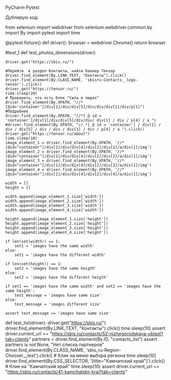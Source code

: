 PyCharm Pytest

Дублирую код:



from selenium import webdriver
from selenium.webdriver.common.by import By
import pytest
import time

@pytest.fixture()
def driver():
    browser = webdriver.Chrome()
    return browser

#test_1
def test_photos_dimensions(driver):

    driver.get("https://sbis.ru/")

    #Перейти  в раздел Контакты, найти баннер Тензор
    driver.find_element(By.LINK_TEXT, "Контакты").click()
    driver.find_element(By.CLASS_NAME, 'sbisru-Contacts__logo-tensor').click()
    driver.get("https://tensor.ru/")
    time.sleep(20)
    # Проверить, что есть блок "Сила в людях"
    driver.find_element(By.XPATH, "//*[@id='container']/div[1]/div/div[5]/div/div/div[1]/div/p[1]")
    #Подробнее
    driver.find_element(By.XPATH, "//*[ @ id = 'container']/div[1]/div/div[5]/div/div/ div[1] / div / p[4] / a ")
    #driver.find_element(By.XPATH, "// *[ @ id = 'container'] / div[1] / div / div[5] / div / div / div[1] / div / p[4] / a ").click()
    driver.get("https://tensor.ru/about")
    time.sleep(10)
    image_element_1 = driver.find_element(By.XPATH, '//*[@id="container"]/div[1]/div/div[4]/div[2]/div[1]/a/div[1]/img')
    image_element_2 = driver.find_element(By.XPATH, '//*[@id="container"]/div[1]/div/div[4]/div[2]/div[2]/a/div[1]/img')
    image_element_3 = driver.find_element(By.XPATH, '//*[@id="container"]/div[1]/div/div[4]/div[2]/div[3]/a/div[1]/img')
    image_element_4 = driver.find_element(By.XPATH, '//*[@id="container"]/div[1]/div/div[4]/div[2]/div[4]/a/div[1]/img')

    width = []
    height = []

    width.append(image_element_1.size['width'])
    width.append(image_element_2.size['width'])
    width.append(image_element_3.size['width'])
    width.append(image_element_4.size['width'])

    height.append(image_element_1.size['height'])
    height.append(image_element_2.size['height'])
    height.append(image_element_3.size['height'])
    height.append(image_element_4.size['height'])

    if len(set(width)) == 1:
        set1 = 'images have the same width'
    else:
        set1 = 'images have the different width'

    if len(set(height)) == 1:
        set2 = 'images have the same heigth'
    else:
        set2 = 'images have the different heigth'

    if set1 == 'images have the same width' and set2 == 'images have the same heigth':
        test_message = 'images have same size'
    else:
        test_message = 'images different size'

    assert test_message == 'images have same size'


def test_list(driver):
    driver.get("https://sbis.ru/")
    driver.find_element(By.LINK_TEXT, "Контакты").click()
    time.sleep(10)
    assert driver.current_url == "https://sbis.ru/contacts/52-nizhegorodskaya-oblast?tab=clients"
    partners = driver.find_element(By.ID, "contacts_list")
    assert partners is not None, "Нет списка партнеров"
    driver.find_element(By.CLASS_NAME, 'sbis_ru-Region-Chooser__text').click()  # Клик на меню выбора региона
    time.sleep(10)
    driver.find_element(By.CSS_SELECTOR, '[title="Камчатский край"]').click()  # Клик на "Камчатский край"
    time.sleep(10)
    assert driver.current_url == "https://sbis.ru/contacts/41-kamchatskij-kraj?tab=clients"


